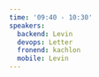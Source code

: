 ```yaml
---
time: '09:40 - 10:30'
speakers:
  backend: Levin
  devops: Letter
  fronend: kachlon
  mobile: Levin
---
```


